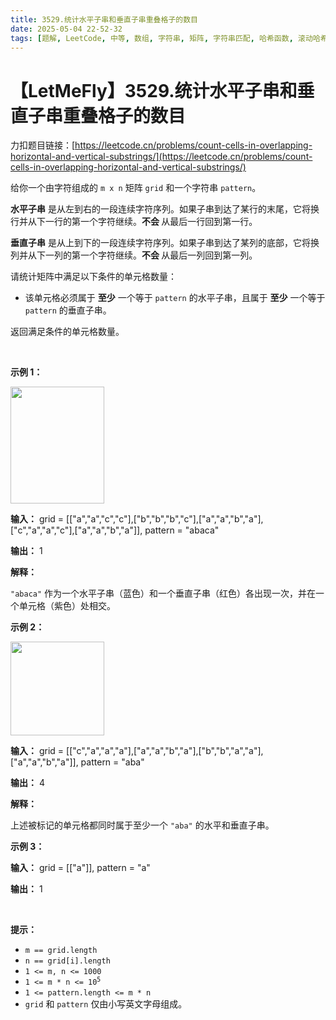 ```yaml
---
title: 3529.统计水平子串和垂直子串重叠格子的数目
date: 2025-05-04 22-52-32
tags: [题解, LeetCode, 中等, 数组, 字符串, 矩阵, 字符串匹配, 哈希函数, 滚动哈希]
---
```


# 【LetMeFly】3529.统计水平子串和垂直子串重叠格子的数目

力扣题目链接：[https://leetcode.cn/problems/count-cells-in-overlapping-horizontal-and-vertical-substrings/](https://leetcode.cn/problems/count-cells-in-overlapping-horizontal-and-vertical-substrings/)

<p>给你一个由字符组成的 <code>m x n</code> 矩阵 <code>grid</code> 和一个字符串 <code>pattern</code>。</p>

<p><strong data-end="264" data-start="240">水平子串</strong> 是从左到右的一段连续字符序列。如果子串到达了某行的末尾，它将换行并从下一行的第一个字符继续。<strong>不会&nbsp;</strong>从最后一行回到第一行。</p>

<p><strong data-end="484" data-start="462">垂直子串</strong> 是从上到下的一段连续字符序列。如果子串到达了某列的底部，它将换列并从下一列的第一个字符继续。<strong>不会&nbsp;</strong>从最后一列回到第一列。</p>

<p>请统计矩阵中满足以下条件的单元格数量：</p>

<ul>
	<li>该单元格必须属于 <strong>至少</strong>&nbsp;一个等于 <code>pattern</code>&nbsp;的水平子串，且属于 <strong>至少</strong> 一个等于 <code>pattern</code>&nbsp;的垂直子串。</li>
</ul>

<p>返回满足条件的单元格数量。</p>

<p>&nbsp;</p>

<p><strong class="example">示例 1：</strong></p>
<img alt="" src="https://pic.leetcode.cn/1745660164-PjoTAy-gridtwosubstringsdrawio.png" style="width: 150px; height: 187px;" />
<div class="example-block">
<p><strong>输入：</strong> <span class="example-io">grid = [["a","a","c","c"],["b","b","b","c"],["a","a","b","a"],["c","a","a","c"],["a","a","b","a"]], pattern = "abaca"</span></p>

<p><strong>输出：</strong> <span class="example-io">1</span></p>

<p><strong>解释：</strong></p>

<p><code>"abaca"</code> 作为一个水平子串（蓝色）和一个垂直子串（红色）各出现一次，并在一个单元格（紫色）处相交。</p>
</div>

<p><strong class="example">示例 2：</strong></p>
<img alt="" src="https://pic.leetcode.cn/1745660201-bMoajW-gridexample2fixeddrawio.png" style="width: 150px; height: 150px;" />
<div class="example-block">
<p><strong>输入：</strong> <span class="example-io">grid = [["c","a","a","a"],["a","a","b","a"],["b","b","a","a"],["a","a","b","a"]], pattern = "aba"</span></p>

<p><strong>输出：</strong> <span class="example-io">4</span></p>

<p><strong>解释：</strong></p>

<p>上述被标记的单元格都同时属于至少一个&nbsp;<code>"aba"</code> 的水平和垂直子串。</p>
</div>

<p><strong class="example">示例 3：</strong></p>

<div class="example-block">
<p><strong>输入：</strong> <span class="example-io">grid = [["a"]], pattern = "a"</span></p>

<p><strong>输出：</strong> 1</p>
</div>

<p>&nbsp;</p>

<p><strong>提示：</strong></p>

<ul>
	<li><code>m == grid.length</code></li>
	<li><code>n == grid[i].length</code></li>
	<li><code>1 &lt;= m, n &lt;= 1000</code></li>
	<li><code>1 &lt;= m * n &lt;= 10<sup>5</sup></code></li>
	<li><code>1 &lt;= pattern.length &lt;= m * n</code></li>
	<li><code>grid</code> 和 <code>pattern</code> 仅由小写英文字母组成。</li>
</ul>


    